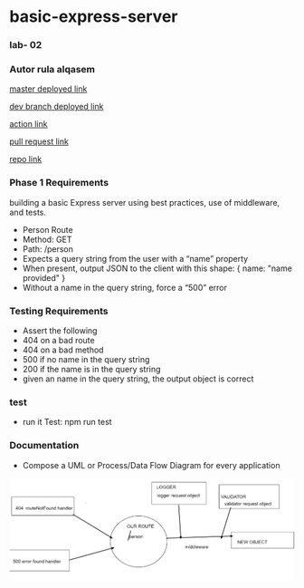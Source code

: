 # basic-express-server

### lab- 02

### Autor rula alqasem

[master deployed link ]()

[dev branch deployed link](https://rula-basic-express-server-dev.herokuapp.com/)

[action link]()

[pull request link]()

[repo link]()

### Phase 1 Requirements

building a basic Express server using best practices, use of middleware, and tests.

- Person Route
- Method: GET
- Path: /person
- Expects a query string from the user with a “name” property
- When present, output JSON to the client with this shape: { name: "name provided" }
- Without a name in the query string, force a “500” error

### Testing Requirements

- Assert the following
- 404 on a bad route
- 404 on a bad method
- 500 if no name in the query string
- 200 if the name is in the query string
- given an name in the query string, the output object is correct

### test

- run it Test: npm run test

### Documentation

- Compose a UML or Process/Data Flow Diagram for every application

![lab2](lab2.png)
